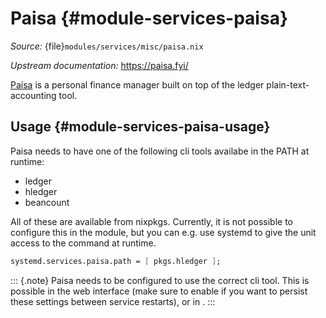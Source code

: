 # Paisa {#module-services-paisa}

*Source:* {file}`modules/services/misc/paisa.nix`

*Upstream documentation:* <https://paisa.fyi/>

[Paisa](https://github.com/ananthakumaran/paisa) is a personal finance manager
built on top of the ledger plain-text-accounting tool.

## Usage {#module-services-paisa-usage}

Paisa needs to have one of the following cli tools availabe in the PATH at
runtime:

- ledger
- hledger
- beancount

All of these are available from nixpkgs. Currently, it is not possible to
configure this in the module, but you can e.g. use systemd to give the unit
access to the command at runtime.

```nix
systemd.services.paisa.path = [ pkgs.hledger ];
```

::: {.note}
Paisa needs to be configured to use the correct cli tool. This is possible in
the web interface (make sure to enable [](#opt-services.paisa.mutableSettings)
if you want to persist these settings between service restarts), or in
[](#opt-services.paisa.settings).
:::
